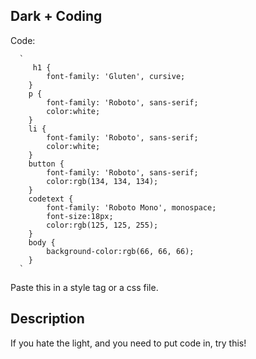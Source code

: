 ## Dark + Coding
  Code:
  
      `
         h1 {
            font-family: 'Gluten', cursive;
        }
        p {
            font-family: 'Roboto', sans-serif;
            color:white;
        }
        li {
            font-family: 'Roboto', sans-serif;
            color:white;
        }
        button {
            font-family: 'Roboto', sans-serif;
            color:rgb(134, 134, 134);
        }
        codetext {
            font-family: 'Roboto Mono', monospace;
            font-size:18px;
            color:rgb(125, 125, 255);
        }
        body {
            background-color:rgb(66, 66, 66);
        }
      `
   Paste this in a style tag or a css file.
   ## Description
   If you hate the light, and you need to put code in, try this!
